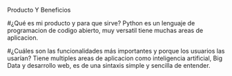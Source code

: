 Producto Y Beneficios

#¿Qué es mi producto y para que sirve?
Python es un lenguaje de programacion de codigo abierto, muy versatil tiene muchas areas de aplicacion.


#¿Cuáles son las funcionalidades más importantes y porque los usuarios las usarían?
Tiene multiples areas de aplicacion como inteligencia artificial, Big Data y desarrollo web, es de una sintaxis simple y sencilla de entender.
